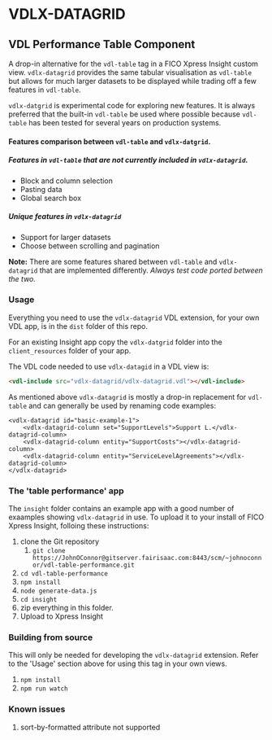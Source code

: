 # VDLX-DATAGRID

## VDL Performance Table Component

A drop-in alternative for the `vdl-table` tag in a FICO Xpress Insight custom view.
`vdlx-datagrid` provides the same tabular visualisation as `vdl-table` but allows for much larger datasets to be displayed while trading off a few features in `vdl-table`.

`vdlx-datgrid` is experimental code for exploring new features. It is always preferred that the built-in `vdl-table` be used where possible because `vdl-table` has been tested for several years on production systems. 

#### Features comparison between `vdl-table` and `vdlx-datgrid`.

##### Features in `vdl-table` that are not currently included in `vdlx-datagrid`.

* Block and column selection
* Pasting data
* Global search box

##### Unique features in `vdlx-datagrid`

* Support for larger datasets
* Choose between scrolling and pagination

__Note:__ There are some features shared between `vdl-table` and `vdlx-datagrid` that are implemented differently. _Always test code ported between the two._ 

### Usage

Everything you need to use the `vdlx-datagrid` VDL extension, for your own VDL app, is in the `dist` folder of this repo. 

For an existing Insight app copy the `vdlx-datgrid` folder into the `client_resources` folder of your app.

The VDL code needed to use `vdlx-datagid` in a VDL view is:

```html
<vdl-include src="vdlx-datagrid/vdlx-datagrid.vdl"></vdl-include>
```

As mentioned above `vdlx-datagrid` is mostly a drop-in replacement for `vdl-table` and can generally be used by renaming code examples:

```
<vdlx-datagrid id="basic-example-1">
    <vdlx-datagrid-column set="SupportLevels">Support L.</vdlx-datagrid-column>
    <vdlx-datagrid-column entity="SupportCosts"></vdlx-datagrid-column>
    <vdlx-datagrid-column entity="ServiceLevelAgreements"></vdlx-datagrid-column>
</vdlx-datagrid>
``` 

### The 'table performance' app

The `insight` folder contains an example app with a good number of exaamples showing `vdlx-datagrid` in use.
To upload it to your install of FICO Xpress Insight, folloing these instructions:

1. clone the Git repository
    1. `git clone https://JohnOConnor@gitserver.fairisaac.com:8443/scm/~johnoconnor/vdl-table-performance.git`
1.  `cd vdl-table-performance`
1. `npm install`
1. `node generate-data.js`
1. `cd insight`
1. zip everything in this folder.
1. Upload to Xpress Insight


### Building from source

This will only be needed for developing the `vdlx-datagrid` extension. Refer to the 'Usage' section above for using this tag in your own views. 

1. `npm install`
1. `npm run watch`

### Known issues
1. sort-by-formatted attribute not supported